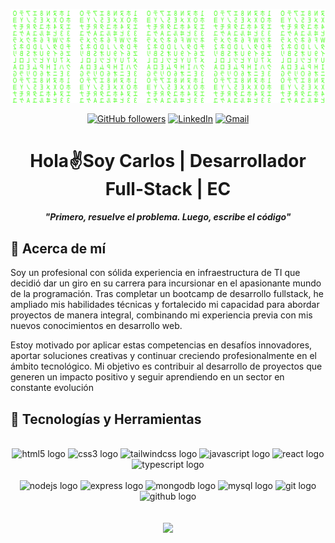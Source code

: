 <div align="center">

[![Matrix SVG](https://raw.githubusercontent.com/Lsacro/Lsacro/refs/heads/main/assets/matrix.svg)](https://www.youtube.com/watch?v=UxqUIZ6kBTI)

[![GitHub followers](https://img.shields.io/github/followers/lsacro?style=for-the-badge&logo=github)](https://github.com/Lsacro) [![LinkedIn](https://img.shields.io/badge/LinkedIn--blue?style=for-the-badge&logo=linkedin)](https://www.linkedin.com/in/catrujillob/) [![Gmail](https://img.shields.io/badge/Gmail-_-E4405F?style=for-the-badge&logo=gmail)](https://www.instagram.com/hans_ortiz_)

</div>

<h1 align="center">Hola✌️Soy Carlos | Desarrollador Full-Stack | EC</h1>
<h4 align="center"><b><i>"Primero, resuelve el problema. Luego, escribe el código"</i></b></h4>

## 🚀 Acerca de mí

<p>Soy un profesional con sólida experiencia en infraestructura de TI que decidió dar un giro en su carrera para incursionar en el apasionante mundo de la programación. Tras completar un bootcamp de desarrollo fullstack, he ampliado mis habilidades técnicas y fortalecido mi capacidad para abordar proyectos de manera integral, combinando mi experiencia previa con mis nuevos conocimientos en desarrollo web.

Estoy motivado por aplicar estas competencias en desafíos innovadores, aportar soluciones creativas y continuar creciendo profesionalmente en el ámbito tecnológico. Mi objetivo es contribuir al desarrollo de proyectos que generen un impacto positivo y seguir aprendiendo en un sector en constante evolución</p>

## 🦾 Tecnologías y Herramientas

<div align="center">
<br />
<img src="https://raw.githubusercontent.com/Lsacro/miscellaneous-icons/refs/heads/main/icons2/HTML.svg" height="80" width="120" alt="html5 logo"  />
<img src="https://raw.githubusercontent.com/Lsacro/miscellaneous-icons/refs/heads/main/icons2/CSS.svg" height="80" width="120" alt="css3 logo"  />
<img src="https://raw.githubusercontent.com/Lsacro/miscellaneous-icons/refs/heads/main/icons2/TailwindCSS-Dark.svg" height="80" width="120" alt="tailwindcss logo"  />
<img src="https://raw.githubusercontent.com/Lsacro/miscellaneous-icons/refs/heads/main/icons2/JavaScript.svg" height="80" width="120" alt="javascript logo"  />
<img src="https://raw.githubusercontent.com/Lsacro/miscellaneous-icons/refs/heads/main/icons2/React-Dark.svg" height="80" width="120" alt="react logo"  />
<img src="https://raw.githubusercontent.com/Lsacro/miscellaneous-icons/refs/heads/main/icons2/TypeScript.svg" height="80" width="120" alt="typescript logo"  />

<br />
<br />
<img src="https://raw.githubusercontent.com/Lsacro/miscellaneous-icons/refs/heads/main/icons2/NodeJS-Dark.svg" height="80" width="120" alt="nodejs logo"  />
<img src="https://raw.githubusercontent.com/Lsacro/miscellaneous-icons/refs/heads/main/icons2/ExpressJS-Dark.svg" height="80" width="120" alt="express logo"  />  
<img src="https://raw.githubusercontent.com/Lsacro/miscellaneous-icons/refs/heads/main/icons2/MongoDB.svg" height="80" width="120" alt="mongodb logo"  />
<img src="https://raw.githubusercontent.com/Lsacro/miscellaneous-icons/refs/heads/main/icons2/MySQL-Dark.svg" height="80" width="120" alt="mysql logo"  />
<img src="https://raw.githubusercontent.com/Lsacro/miscellaneous-icons/refs/heads/main/icons2/Git.svg" height="80" width="120" alt="git logo"  />
<img src="https://raw.githubusercontent.com/Lsacro/miscellaneous-icons/refs/heads/main/icons2/Github-Dark.svg" height="80" width="120" alt="github logo"  />
</div>
<br>
<br>

<div align="center">
  <a href="https://github.com/Lsacro">
  <img height="180em" src="https://github-readme-stats.vercel.app/api/top-langs/?username=Lsacro&layout=compact&langs_count=7&theme=dark"/>
</div>
<br>

###
